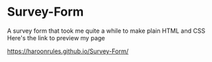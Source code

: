 # Survey-Form
A survey form that took me quite a while to make plain HTML and CSS
Here's the link to preview my page

https://haroonrules.github.io/Survey-Form/ 

